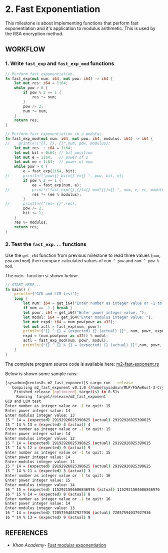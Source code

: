 # 2. Fast Exponentiation
This milestone is about implementing functions that perform fast exponentiation and it's application to modulus arithmetic. This is used by the RSA encryption method.

## WORKFLOW
### 1. Write `fast_exp` and `fast_exp_mod` functions
``` rust
// Perform fast exponentiation.
fn fast_exp(mut num: i64, mut pow: i64) -> i64 {
    let mut res: i64 = 1i64;
    while pow > 0 {
		if pow % 2 == 1 {
			res *= num;
		}
		pow /= 2;
		num *= num;
	}
	return res;
}

// Perform fast exponentiation in a modulus.
fn fast_exp_mod(mut num: i64, mut pow: i64, modulus: i64) -> i64 {
//    println!("{}, {}, {}",num, pow, modulus);
    let mut res  : i64 = 1i64;
    let mut bit = 0i64;	// bit position
    let mut e = 1i64;	// power of 2
    let mut ee = 1i64;	// power of num
    while pow > 0 {
		e = fast_exp(2i64, bit);
//		println!("pow={} bit={} e={} ", pow, bit, e);
		if pow % 2 == 1 {
			ee = fast_exp(num, e);
//			print!("fast_exp({},{})={} mod({})={} ", num, e, ee, modulus, ee % modulus);
			res *= (ee % modulus);
		}
//		println!("res= {}",res);
		pow /= 2;
		bit += 1;
	}
	res %= modulus;
    return res;
}

```
### 2. Test the `fast_exp...` functions
Use the `get_i64` function from previous milestone to read three values (`num`, `pow` and `mod`) then compare calculated values of `num ^ pow` and `num ^ pow % mod`.

The `main ` function si shown below:
``` rust
// START HERE...
fn main() {
    println!("GCD and LCM test");
    loop {
		let num: i64 = get_i64("Enter number as integer value or -1 to quit: ");
		if num == -1 { break }
		let powr: i64 = get_i64("Enter power integer value: ");
		let modul: i64 = get_i64("Enter modulus integer value: ");
		let mut expd: i64 = num.pow(powr as u32);
		let mut actl = fast_exp(num, powr);
		println!("{} ^ {} = (expected) {} (actual) {}", num, powr, expd, actl);
		expd = (num.pow(powr as u32)) % modul;
		actl = fast_exp_mod(num, powr, modul);
		println!("{} ^ {} % {} = (expected) {} (actual) {}",num, powr, modul, expd, actl);
	}
}
```

The complete program source code is available here: [m2-fast-exponent.rs](m2-fast-exponent.rs.md)

Below is shown some sample runs:
``` bash
[sysadmin@centos8s m2_fast_exponent]$ cargo run --release
   Compiling m2_fast_exponent v0.1.0 (/home/sysadmin/MLP/FSAwRust-3-Crypto/m2_fast_exponent)
    Finished release [optimized] target(s) in 0.51s
     Running `target/release/m2_fast_exponent`
GCD and LCM test
Enter number as integer value or -1 to quit: 15
Enter power integer value: 14
Enter modulus integer value: 13
15 ^ 14 = (expected) 29192926025390625 (actual) 29192926025390625
15 ^ 14 % 13 = (expected) 4 (actual) 4
Enter number as integer value or -1 to quit: 15
Enter power integer value: 14
Enter modulus integer value: 12
15 ^ 14 = (expected) 29192926025390625 (actual) 29192926025390625
15 ^ 14 % 12 = (expected) 9 (actual) 9
Enter number as integer value or -1 to quit: 15
Enter power integer value: 14
Enter modulus integer value: 11
15 ^ 14 = (expected) 29192926025390625 (actual) 29192926025390625
15 ^ 14 % 11 = (expected) 3 (actual) 3
Enter number as integer value or -1 to quit: 16
Enter power integer value: 15
Enter modulus integer value: 14
16 ^ 15 = (expected) 1152921504606846976 (actual) 1152921504606846976
16 ^ 15 % 14 = (expected) 8 (actual) 8
Enter number as integer value or -1 to quit: 16
Enter power integer value: 14
Enter modulus integer value: 13
16 ^ 14 = (expected) 72057594037927936 (actual) 72057594037927936
16 ^ 14 % 13 = (expected) 9 (actual) 9

```

## REFERENCES
* _Khan Academy_- [Fast modular exponentiation](https://www.khanacademy.org/computing/computer-science/cryptography/modarithmetic/a/fast-modular-exponentiation)
